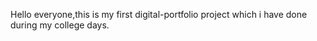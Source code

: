 Hello everyone,this is my first digital-portfolio project which i have done during my college days.
